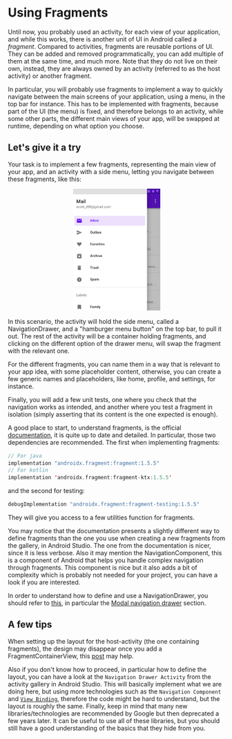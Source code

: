 # Using Fragments

Until now, you probably used an activity, for each view of your application,
and while this works, there is another unit of UI in Android called a _fragment_.
Compared to activities, fragments are reusable portions of UI. They can be added
and removed programmatically, you can add multiple of them at the same time, and
much more. Note that they do not live on their own, instead, they are always owned
by an activity (referred to as the host activity) or another fragment.

In particular, you will probably use fragments to implement a way to quickly navigate
between the main screens of your application, using a menu, in the top bar for instance.
This has to be implemented with fragments, because part of the UI (the menu) is fixed, and
therefore belongs to an activity, while some other parts, the different main views of your app,
will be swapped at runtime, depending on what option you choose.


## Let's give it a try

Your task is to implement a few fragments, representing the main view of your app, and an activity
with a side menu, letting you navigate between these fragments, like this:
<p align="center"><img alt="An android navigation drawer" src="Drawer.png" width="40%" /></p>

In this scenario, the activity will hold the side menu, called a NavigationDrawer, and 
a "hamburger menu button" on the top bar, to pull it out. 
The rest of the activity will be a container holding fragments, and clicking on the different option 
of the drawer menu, will swap the fragment with the relevant one.

For the different fragments, you can name them in a way that is relevant to your app idea, with some placeholder content,
otherwise, you can create a few generic names and placeholders, like home, profile, and settings, for instance.

Finally, you will add a few unit tests, one where you check that the navigation works as intended, 
and another where you test a fragment in isolation (simply asserting that its content is the one expected is enough).

A good place to start, to understand fragments, is the official [documentation](https://developer.android.com/guide/fragments), it is quite up to date and detailed.
In particular, those two dependencies are recommended. The first when implementing fragments:
```kotlin
// For java
implementation "androidx.fragment:fragment:1.5.5"
// For kotlin
implementation 'androidx.fragment:fragment-ktx:1.5.5'
```
and the second for testing:
```kotlin
debugImplementation "androidx.fragment:fragment-testing:1.5.5"
```
They will give you access to a few utilities function for fragments.

You may notice that the documentation presents a slightly different way to define fragments than the one you use when creating a new 
fragments from the gallery, in Android Studio. The one from the documentation is nicer, since it is less verbose.
Also it may mention the NavigationComponent, this is a component of Android that helps you handle complex navigation through fragments. This component is nice but it also adds a bit of complexity which is probably not needed for your project, you can have a look if you are interested.

In order to understand how to define and use a NavigationDrawer, you should refer to [this](https://m2.material.io/components/navigation-drawer/android#standard-navigation-drawer), in particular the [Modal navigation drawer](https://m2.material.io/components/navigation-drawer/android#modal-navigation-drawer) section.

## A few tips
When setting up the layout for the host-activity (the one containing fragments), the design may disappear once you add a FragmentContainerView,
this [post](https://stackoverflow.com/questions/75285013/design-layout-is-missing-after-adding-fragmentcontainerview) may help.

Also if you don't know how to proceed, in particular how to define the layout, you can have a look at the `Navigation Drawer Activity` from
the activity gallery in Android Studio. This will basically implement what we are doing here, but using more technologies such as the `Navigation Component` and [`View Binding`](https://developer.android.com/topic/libraries/view-binding), therefore the code might be hard to understand, but the
layout is roughly the same.
Finally, keep in mind that many new libraries/technologies are recommended by Google but then deprecated a few years later.
It can be useful to use all of these libraries, but you should still have a good understanding of the basics that they hide from you.

